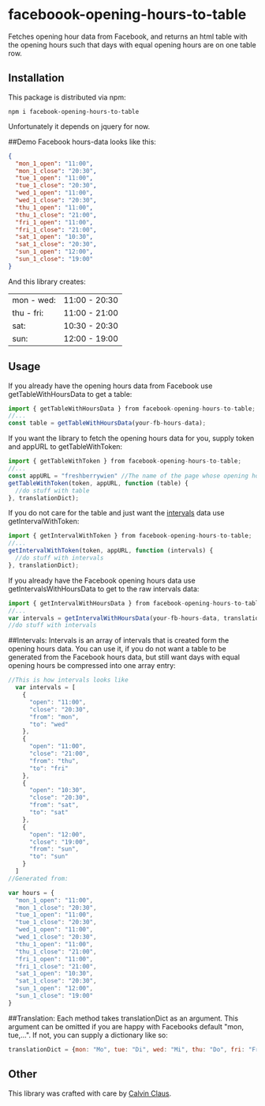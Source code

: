 # faceboook-opening-hours-to-table
Fetches opening hour data from Facebook, and returns an html table with the opening hours such that days with equal opening hours are on one table row.

## Installation

This package is distributed via npm:

```
npm i facebook-opening-hours-to-table
```
Unfortunately it depends on jquery for now.

##Demo
Facebook hours-data looks like this:
```json
{
  "mon_1_open": "11:00",
  "mon_1_close": "20:30",
  "tue_1_open": "11:00",
  "tue_1_close": "20:30",
  "wed_1_open": "11:00",
  "wed_1_close": "20:30",
  "thu_1_open": "11:00",
  "thu_1_close": "21:00",
  "fri_1_open": "11:00",
  "fri_1_close": "21:00",
  "sat_1_open": "10:30",
  "sat_1_close": "20:30",
  "sun_1_open": "12:00",
  "sun_1_close": "19:00"
}
```
And this library creates: 
<table><tbody><tr><td><span class="days">mon - wed: </span></td><td><span class="numbers">11:00 - 20:30</span></td></tr><tr><td><span class="days">thu - fri: </span></td><td><span class="numbers">11:00 - 21:00</span></td></tr><tr><td><span class="days">sat: </span></td><td><span class="numbers">10:30 - 20:30</span></td></tr><tr><td><span class="days">sun: </span></td><td><span class="numbers">12:00 - 19:00</span></td></tr></tbody></table>

## Usage

If you already have the opening hours data from Facebook use getTableWithHoursData to get a table:
```javascript
import { getTableWithHoursData } from facebook-opening-hours-to-table;
//...
const table = getTableWithHoursData(your-fb-hours-data);
```

If you want the library to fetch the opening hours data for you, supply token and appURL to getTableWithToken:
```javascript
import { getTableWithToken } from facebook-opening-hours-to-table;
//...
const appURL = "freshberrywien" //The name of the page whose opening hours you are getting
getTableWithToken(token, appURL, function (table) {
  //do stuff with table
}, translationDict);
```

If you do not care for the table and just want the [intervals](#intervals) data use getIntervalWithToken:
```javascript
import { getIntervalWithToken } from facebook-opening-hours-to-table;
//...
getIntervalWithToken(token, appURL, function (intervals) {
  //do stuff with intervals
}, translationDict);
```


If you already have the Facebook opening hours data use getIntervalsWithHoursData to get to the raw intervals data:
```javascript
import { getIntervalWithHoursData } from facebook-opening-hours-to-table;
//...
var intervals = getIntervalWithHoursData(your-fb-hours-data, translationDict);
//do stuff with intervals
```

##Intervals:
Intervals is an array of intervals that is created form the opening hours data. You can use it, if you do not want a table to be generated from the Facebook hours data, but still want days with equal opening hours be compressed into one array entry:

```javascript
//This is how intervals looks like
  var intervals = [
    { 
      "open": "11:00",
      "close": "20:30",
      "from": "mon",
      "to": "wed" 
    },
    {
      "open": "11:00",
      "close": "21:00",
      "from": "thu",
      "to": "fri" 
    }, 
    { 
      "open": "10:30",
      "close": "20:30",
      "from": "sat",
      "to": "sat" 
    },
    {
      "open": "12:00",
      "close": "19:00",
      "from": "sun",
      "to": "sun" 
    } 
  ]
//Generated from:

var hours = {
  "mon_1_open": "11:00",
  "mon_1_close": "20:30",
  "tue_1_open": "11:00",
  "tue_1_close": "20:30",
  "wed_1_open": "11:00",
  "wed_1_close": "20:30",
  "thu_1_open": "11:00",
  "thu_1_close": "21:00",
  "fri_1_open": "11:00",
  "fri_1_close": "21:00",
  "sat_1_open": "10:30",
  "sat_1_close": "20:30",
  "sun_1_open": "12:00",
  "sun_1_close": "19:00"
}
```

##Translation:
Each method takes translationDict as an argument. This argument can be omitted if you are happy with Facebooks default "mon, tue,...".
If not, you can supply a dictionary like so:
```javascript
translationDict = {mon: "Mo", tue: "Di", wed: "Mi", thu: "Do", fri: "Fr", sat: "Sa", sun: "So"};
```

## Other
This library was crafted with care by [Calvin Claus](https://twitter.com/calvin_claus).
